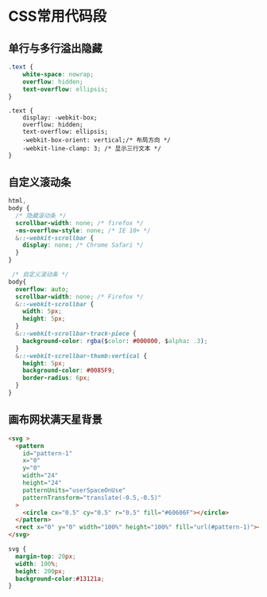 # CSS常用代码段

## 单行与多行溢出隐藏

```css
.text {
    white-space: nowrap;
    overflow: hidden;
    text-overflow: ellipsis;
}
```

```css{2,5,6}
.text {
    display: -webkit-box;
    overflow: hidden;
    text-overflow: ellipsis;
    -webkit-box-orient: vertical;/* 布局方向 */
    -webkit-line-clamp: 3; /* 显示三行文本 */
}
```

## 自定义滚动条

```css
html,
body {
  /* 隐藏滚动条 */
  scrollbar-width: none; /* firefox */
  -ms-overflow-style: none; /* IE 10+ */
  &::-webkit-scrollbar {
    display: none; /* Chrome Safari */
  }
}

 /* 自定义滚动条 */
body{
  overflow: auto;
  scrollbar-width: none; /* Firefox */
  &::-webkit-scrollbar {
    width: 5px;
    height: 5px;
  }
  &::-webkit-scrollbar-track-piece {
    background-color: rgba($color: #000000, $alpha: .3);
  }
  &::-webkit-scrollbar-thumb:vertical {
    height: 5px;
    background-color: #0085F9;
    border-radius: 6px;
  }
}
```

## 画布网状满天星背景

```html
<svg >
  <pattern
    id="pattern-1"
    x="0"
    y="0"
    width="24"
    height="24"
    patternUnits="userSpaceOnUse"
    patternTransform="translate(-0.5,-0.5)"
  >
    <circle cx="0.5" cy="0.5" r="0.5" fill="#60606F"></circle>
  </pattern>
  <rect x="0" y="0" width="100%" height="100%" fill="url(#pattern-1)"></rect>
</svg>
```

```css
svg {
  margin-top: 20px;
  width: 100%;
  height: 200px;
  background-color:#13121a;
}
```

<!-- ![2023-03-09-15-45-20](https://zerdocs.oss-cn-shanghai.aliyuncs.com/interview/2023-03-09-15-45-20.png) -->

<script setup>
import GridStar from './demo/GridStar.vue'
</script>

<DemoWrap pkg="FrontEnd/CSS/demo"   path='GridStar.vue'>
    <GridStar/>
</DemoWrap>

